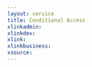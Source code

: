```yaml
---
layout: service
title: Conditional Access
xlinkadmin: 
xlinkdev: 
xlink: 
xlinkbusiness: 
xsource: 
---
```

